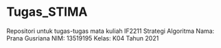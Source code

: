 # Tugas_STIMA

Repositori untuk tugas-tugas mata kuliah IF2211 Strategi Algoritma
Nama: Prana Gusriana
NIM: 13519195
Kelas: K04
Tahun 2021
